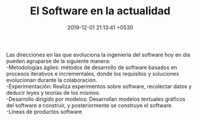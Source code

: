 ﻿---
layout: post
title:  "El Software en la actualidad"
date:   2019-12-01 21:13:41 +0530
categories: Clases IntroduccionAlSoftware
---

<p>Las direcciones en las que evoluciona la ingeniería del software hoy en día pueden agruparse de la siguiente manera:<br>
-Metodologías ágiles: métodos de desarrollo de software basados en procesos iterativos e incrementales, donde los requisitos y soluciones evolucionan durante la colaboración.<br>
-Experimentación: Realiza experimentos sobre software, recolectar datos y deducir leyes y teorías de los mismos.<br>
-Desarrollo dirigido por modelos: Desarrollan modelos textuales  gráficos del software a construir, y posteriormente se construye el software.<br>
-Líneas de productos software</p>
